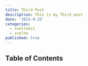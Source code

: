 ```yaml
---
title: Third Post
description: This is my Third post
date: '2023-9-25'
categories:
  - sveltekit
  - svelte
published: true
---
```


## Table of Contents
